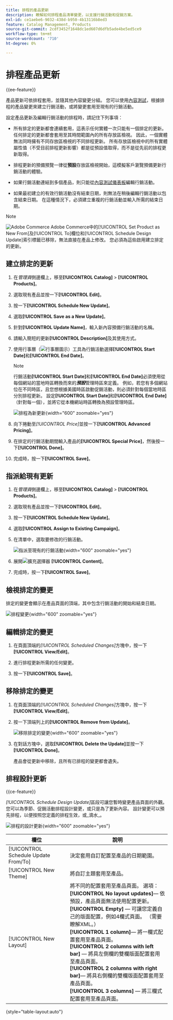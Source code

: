 ```yaml
---
title: 排程的產品更新
description: 瞭解如何排程產品清單變更，以支援行銷活動和促銷方案。
exl-id: ce1aebe6-9032-438d-b950-4b13116b8ed3
feature: Catalog Management, Products
source-git-commit: 2cdf3452f1648dc1ed607d6dfb5ade4be5ed5ce9
workflow-type: tm+mt
source-wordcount: '710'
ht-degree: 0%

---
```


# 排程產品更新

{{ee-feature}}

產品更新可依排程套用，並隨其他內容變更分組。 您可以使用[內容測試](../content-design/content-staging.md)，根據排程的產品變更來建立行銷活動，或將變更套用至現有的行銷活動。

設定產品更新及編輯行銷活動的排程時，請記住下列事項：

- 所有排定的更新都會連續套用，這表示任何實體一次只能有一個排定的更新。 任何排定的更新都會套用至其時間範圍內的所有存放區檢視。 因此，一個實體無法同時擁有不同存放區檢視的不同排程更新。 所有存放區檢視中的所有實體屬性值（不受目前排程更新影響）都是從預設值取得，而不是從先前的排程更新取得。

- 排程更新的預備預覽一律從&#x200B;**預設**&#x200B;存放區檢視開始，這模擬客戶瀏覽預備更新行銷活動的體驗。

- 如果行銷活動連結到多個產品，則只能從[內容測試儀表板](../content-design/content-staging-dashboard.md)編輯行銷活動。

- 如果最初建立的有效行銷活動沒有結束日期，則無法在稍後編輯行銷活動以包含結束日期。 在這種情況下，必須建立重複的行銷活動並輸入所需的結束日期。


>[!NOTE]
>
>![Adobe Commerce](../assets/adobe-logo.svg) Adobe Commerce中的[!UICONTROL Set Product as New From]及[!UICONTROL To]欄位和[!UICONTROL Schedule Design Update]索引標籤已移除，無法直接在產品上修改。 您必須為這些啟用建立排定的更新。

## 建立排定的更新

1. 在&#x200B;_管理員_&#x200B;側邊欄上，移至&#x200B;**[!UICONTROL Catalog]** > **[!UICONTROL Products]**。

1. 選取現有產品並按一下&#x200B;**[!UICONTROL Edit]**。

1. 按一下&#x200B;**[!UICONTROL Schedule New Update]**。

1. 選取&#x200B;**[!UICONTROL Save as a New Update]**。

1. 針對&#x200B;**[!UICONTROL Update Name]**，輸入新內容預備行銷活動的名稱。

1. 請輸入簡短的更新&#x200B;**[!UICONTROL Description]**&#x200B;及其使用方式。

1. 使用行事曆（![行事曆圖示](../assets/icon-calendar.png)）工具為行銷活動選擇&#x200B;**[!UICONTROL Start Date]**&#x200B;和&#x200B;**[!UICONTROL End Date]**。

   >[!NOTE]
   >
   >行銷活動&#x200B;**[!UICONTROL Start Date]**&#x200B;和&#x200B;**[!UICONTROL End Date]**&#x200B;必須使用從每個網站的當地時區轉換而來的&#x200B;**_預設_**&#x200B;管理時區來定義。 例如，若您有多個網站位在不同時區，且您想根據美國時區啟動促銷活動，則必須針對每個當地時區分別排程更新。 設定&#x200B;**[!UICONTROL Start Date]**&#x200B;和&#x200B;**[!UICONTROL End Date]** （針對每一個），並將它從本機網站時區轉換為預設管理時區。

   ![排程為新更新](./assets/product-schedule-as-new.png){width="600" zoomable="yes"}

1. 向下捲動至&#x200B;_[!UICONTROL Price]_&#x200B;並按一下&#x200B;**[!UICONTROL Advanced Pricing]**。

1. 在排定的行銷活動期間輸入產品的&#x200B;**[!UICONTROL Special Price]**，然後按一下&#x200B;**[!UICONTROL Done]**。

1. 完成時，按一下&#x200B;**[!UICONTROL Save]**。

## 指派給現有更新

1. 在&#x200B;_管理員_&#x200B;側邊欄上，移至&#x200B;**[!UICONTROL Catalog]** > **[!UICONTROL Products]**。

1. 選取現有產品並按一下&#x200B;**[!UICONTROL Edit]**。

1. 按一下&#x200B;**[!UICONTROL Schedule New Update]**。

1. 選取&#x200B;**[!UICONTROL Assign to Existing Campaign]**。

1. 在清單中，選取要修改的行銷活動。

   ![指派至現有的行銷活動](./assets/scheduled-changes-assign-to-existing-campaign.png){width="600" zoomable="yes"}

1. 展開![擴充選擇器](../assets/icon-display-expand.png) **[!UICONTROL Content]**。

1. 完成時，按一下&#x200B;**[!UICONTROL Save]**。

## 檢視排定的變更

排定的變更會顯示在產品頁面的頂端，其中包含行銷活動的開始和結束日期。

![排程變更](./assets/view-product-scheduled-changes.png){width="600" zoomable="yes"}

## 編輯排定的變更

1. 在頁面頂端的&#x200B;_[!UICONTROL Scheduled Changes]_&#x200B;方塊中，按一下&#x200B;**[!UICONTROL View/Edit]**。

1. 進行排程更新所需的任何變更。

1. 按一下&#x200B;**[!UICONTROL Save]**。

## 移除排定的變更

1. 在頁面頂端的&#x200B;_[!UICONTROL Scheduled Changes]_&#x200B;方塊中，按一下&#x200B;**[!UICONTROL View/Edit]**。

1. 按一下頂端列上的&#x200B;**[!UICONTROL Remove from Update]**。

   ![移除排定的變更](./assets/remove-product-scheduled-changes.png){width="600" zoomable="yes"}

1. 在對話方塊中，選取&#x200B;**[!UICONTROL Delete the Update]**&#x200B;並按一下&#x200B;**[!UICONTROL Done]**。

   產品會從更新中移除，且所有已排程的變更都會遺失。

## 排程設計更新

{{ce-feature}}

_[!UICONTROL Schedule Design Update]_&#x200B;區段可讓您暫時變更產品頁面的外觀。 您可以為季節、促銷活動排程設計變更，或只是為了更新內容。 設計變更可以預先排程，以便按照您定義的排程生效，或_&#x200B;滴水&#x200B;_。

![排程的設計更新](./assets/product-design-update-scheduled-ce.png){width="600" zoomable="yes"}


| 欄位 | 說明 |
|--- |--- |
| [!UICONTROL Schedule Update From/To] | 決定套用自訂配置至產品的日期範圍。 |
| [!UICONTROL New Theme] | 將自訂主題套用至產品。 |
| [!UICONTROL New Layout] | 將不同的配置套用至產品頁面。 選項： <br/>**[!UICONTROL No layout updates]**— 依預設，產品頁面無法使用配置更新。<br/>**[!UICONTROL Empty]** — 可讓您定義自己的版面配置，例如4欄式頁面。 （需要瞭解XML。） <br/>**[!UICONTROL 1 column]**— 將一欄式配置套用至產品頁面。<br/>**[!UICONTROL 2 columns with left bar]** — 將具左側欄的雙欄版面配置套用至產品頁面。 <br/>**[!UICONTROL 2 columns with right bar]**— 將具右側欄的雙欄版面配置套用至產品頁面。<br/>**[!UICONTROL 3 columns]** — 將三欄式配置套用至產品頁面。 |

{style="table-layout:auto"}
